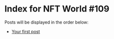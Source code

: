 # Index for NFT World #109
Posts will be displayed in the order below:

- [Your first post](./001-first.md)

